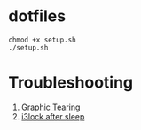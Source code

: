 # dotfiles
```
chmod +x setup.sh
./setup.sh
```

# Troubleshooting
1. [Graphic Tearing](https://wiki.archlinux.org/index.php/Intel_graphics#Tearing)
2. [i3lock after sleep](https://github.com/i3/i3lock/issues/229)
